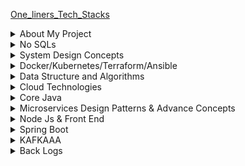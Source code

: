 [One_liners_Tech_Stacks](https://github.com/pracks224/Interview_Prep/blob/main/One_liners_Tech_Stacks.txt)

<details>
  <summary> About My Project </summary>
  
  1. [Tell me something About your recent project,architecture,tech stacks etc .](https://github.com/pracks224/Interview_Prep/blob/main/my_introductory_questions.txt)
  2. [What is EDA and how it works ? What are different approach to implement EDA?](https://github.com/pracks224/Interview_Prep/blob/main/my_introductory_questions.txt)
  3. [Tell me something about yourself?]()
  4. [What are the frontend library you have used in your project.]()
  5. [What type of deployment model you have used?]()
  6. [What type of disister management you have in your project?]()
  7. [How to secure your API]()
</details>

<details>
  <summary>No SQLs </summary>
  
  1501. [MongoDB Vs Cassandra Vs ScyllaDB ?](https://blog.purestorage.com/purely-informational/types-of-nosql-databases/)
  1502.  [API Gateway Pattern]()
  1503.  [Marker Interface and Annotation]()
  1504.  [Memory Leak - Reasons]()
  1505.  [XML to Json libraries]()
  1506.  [Moving monolith to Microservices](https://launchdarkly.com/blog/migrating-legacy-monolithic-applications-microservices/)
  1507.  [BillPugh Singleton Implementation - Using Static helper vs DoubleCheck Singleton + Clonable exception](https://www.digitalocean.com/community/tutorials/java-singleton-design-pattern-best-practices-examples)
  1508.  [Monolithic can not be scalable, why?Tight Coupled]()
  1509.  [Differnce between HashMap,TreeMap and LinkedHashMap]()
  1510.  [Destory Singleton Using Reflcection]()
  1511.  [Serilaization and Singleton]()
  1512.  [Enum Singleton](https://www.digitalocean.com/community/tutorials/java-singleton-design-pattern-best-practices-examples)

</details>

<details>
  <summary>System Design Concepts </summary> 

  ### Application Security

  <details>
    <summary>Set 1</summary> 
  1. [What is DDOS(denial of service ) attack and how will we prevent from this in our Applications ?]()

  </details>

  1705. [Improve API Performance - Microservices](https://github.com/pracks224/Interview_Prep/blob/main/Design_API_Performance_Improvement)
  1397. [Must Read Books- System design The big archive](https://github.com/pracks224/Interview_Prep/blob/main/system_design_the_big_archive.txt)
  1399. [Grokking System Design Notes](https://github.com/pracks224/Interview_Prep/blob/main/grekking_in_short.txt)
 1400. [Design FB Messanger]()
 1398. [Design Instagram]()
 1401. CDNs
 1402. [System Design Content Delivery Network.](https://www.youtube.com/watch?v=8zX0rue2Hic)
 1403. [System Design Distributed Cache and Caching Strategies | Cache-Aside, Write-Through, Write-Back](https://www.youtube.com/watch?v=RtOyBwBICRs)
 1404. [Latency Vs ThroughPut ?](https://aws.amazon.com/compare/the-difference-between-throughput-and-latency/)
 1405. [What is CAP Theorem](https://www.bmc.com/blogs/cap-theorem/)
 1406. [What is Load Balancing](https://aws.amazon.com/what-is/load-balancing/)
 1407. [Design Elevator](https://medium.com/geekculture/system-design-elevator-system-design-interview-question-6e8d03ce1b44)
 1408. [Store trillions of Data](https://medium.com/@iBMehta/how-discord-stores-trillions-of-messages-31ed9195c3e8)
       - MongoDB upto ~100 millions
       - Cassandra is better for Billions of data uses LSM for retreiveal. Read is expensive than write
       - ScyllaDB with Rust API is good for Trillions of data

1409. [Well documented - All Concepts in one Place](https://github.com/black-shadows/System-Design )

1410. Design Data Intensive Application Book Overview.
1411. Consistency Hashing.
1412. Isolation levels.
1414. 2PL
1415. [How to make the API end point faster.](https://medium.com/design-bootcamp/how-i-optimized-an-api-endpoint-to-make-it-10x-faster-2f5fe9a84bd9)
1416. [Scalable Notification System](https://medium.com/@adityagoel123/designing-scalable-notification-system-79f83272755e)
  
</details>
<details>
  <summary>Docker/Kubernetes/Terraform/Ansible</summary> 

   A. [ANSIBLE IN DETAILS](https://github.com/pracks224/Interview_Prep/blob/main/CICD/ansible_in_details.txt)
  
  [Blue Green Deployment Vs Rolling Deployment](https://medium.com/@navya.cloudops/devops-zero-to-hero-day-20-deployment-strategies-e6712b4801e4)
  
  Q.1) [What is docker? Familiarize the concept of docker and containerization. Understand the difference between docker and traditional virtulization.]()
  
  Q.2) [Docker Components: Learn about the key components of Docker, including Docker Engine, Docker Images, Docker Containers, Dockerfile, and Docker Registry.]()
  
  Q.3) [Steps to Dockerizing an Application .]()
  
  Q.4) [How to build a docker Image using dockerfile with example](https://github.com/pracks224/Interview_Prep/blob/main/CICD/Docker_Zero_To_Hero)
  
  Q.5) [Docker container communication between ?](https://github.com/pracks224/Interview_Prep/blob/main/CICD/Docker_Zero_To_Hero)

  Q.6) [Docker build vs Docker run](https://github.com/pracks224/Interview_Prep/blob/main/CICD/Docker_Zero_To_Hero)

  Q.7) [Docker CMD Vs RUN Vs ENTRYPOINT](https://github.com/pracks224/Interview_Prep/blob/main/CICD/Docker_Zero_To_Hero)
 
  Q.8) [Frequently used Docker Commands](https://github.com/pracks224/Interview_Prep/blob/main/CICD/Docker_Zero_To_Hero)

  Q.9) [Building & deploying containers & orchestrating them with Kubernetes](https://github.com/pracks224/Interview_Prep/blob/main/CICD/Kubernetes_In_Details)
  
</details>

<details>
  <summary>Data Structure and Algorithms </summary> 
  
  ### String :
  
  Q.1) [Reverse a String using Recursive](DSA/src/ArrayString)
  
  Q.2) [Find GCD using Recursive](DSA/src/ArrayString)
  
  Q.3) [You are given a string A. Find the number of substrings that start and end with 'a'.](DSA/src/ArrayString)
  
  Q.3) [Return an integer denoting the minimum characters needed to be inserted in the 
     beginning to make the string a palindrome string.](DSA/src/ArrayString)
     
  Q.4) [Boring SubString -> Both the characters are consecutive, for example - "ab", "cd", "dc", "zy" 
     and length should be 2. If no boring substring possible return 1
     S = "abcd"  -> cadb -> in this no boring substring hence return 1](DSA/src/ArrayString)
     
  Q.5) [Closest Palindrome -> Return Yes if string can be converted to palindrom by changing 
     one character.](DSA/src/ArrayString)

   ### Array :

   Q.1) Count of Pairs with sum = K
   
   Q.2) Given an ArrayList of integers, return all the unique numbers in the ArrayList.
   
   Q.3) Given a matrix, row index =0, return sum of that particular row.

   Q.4) Given a 2D array and a column index, return sum of that particular column.

   Q.5) Write a function to add two matrix of same dimension and return the resultant

   Q.6) Given an array A of N integers. Count the number of elements that have at least 1 elements greater than itself.

   Q.7) Given an array of size N, shift all the elements to the right by 1 and move the last element to the beginning of array

   ### Miscllenaous

   44. Implement an algorithm to determine if a string has all unique characters. What if you
    cannot use additional data structures? (Bitwise way to understand)
45. One string permutaion of other
46. URLfy of String (Yet to Solve) %%%%%%%%% %%%%% All below %%%%%% %%%%%%%
47. Palindrom Permutation
48. One Away: There are three types of edits that can be performed on strings: insert a character,
    remove a character, or replace a character. Given two strings, write a function to check if they are
    one edit (or zero edits) away.
    EXAMPLE
    pale, ple -> true
    pales, pale -> true
    pale, bale -> true
    pale, bae -> false

49. String compression For example, the string aabcccccaaa would become a2blc5a3
50. String Rotation: Assume you have a method i 5Su b 5 tr ing which checks if one word is a substring
    of another. Given two strings, 51 and 52, write code to check if 52 is a rotation of 51 using only one
    call to i5Sub5tring (e.g., "waterbottle" is a rotation of"erbottlewat").
  
</details>

<details>
  <summary>Cloud Technologies </summary>

  [SaaS vs. PaaS vs. IaaS with example](https://www.bmc.com/blogs/saas-vs-paas-vs-iaas-whats-the-difference-and-how-to-choose/)
  
  [SAAS example - DropBox Google workbook sales force and?]()
  
  [PAAS example - Open shift,Elastci Bean Heroku and ?]()
  
  [IAAS example AWS,Azure and  ?]()
  
  [Q1. Name 5 AWS services you have used and what's the use case?](https://medium.com/aws-in-plain-english/ace-your-aws-interview-i-90d4ab4daf4c)
  
  [Q2. What are the tools used to send logs to cloud environment?]()
  
  [Q3. What are IAM Roles? How do you create /manage them?]()
  
  [Q4. How to upgrade or downgrade a system with zero downtime?]()
  
  [Q5. What is infrastructure as code and how do you use it?]()
  
  [Q6. What is a load balancer? Give scenarios of each kind of balancer based on your experience.](https://medium.com/@saurabhdahibhate50/ace-your-aws-interview-ii-84cb6b3a7bf1)
  
  [Q7.What is the difference between the Amazon Rds, Dynamodb, and Redshift?](https://medium.com/@saurabhdahibhate50/ace-your-aws-interview-ii-84cb6b3a7bf1)
  
  [Q8.What is CloudFormation and why is it used for?](https://medium.com/@saurabhdahibhate50/ace-your-aws-interview-ii-84cb6b3a7bf1)

   ### APIGEE

  <details>
  <summary>A Powerful Solution on Google Cloud</summary>
  
  1. [What is APIGEE ?](https://medium.com/google-cloud/apigee-an-api-management-service-on-google-cloud-890c0a0e7447)
  2. [What is the @controllerAdvice/@restcontrolleradvice in springboot? - Exception Handling](https://medium.com/@fullstacktips/exception-handling-in-spring-boot-using-controlleradvice-and-exceptionhandler-8dda72b33c45)
 
  </details>
</details>

<details>
  <summary>Core Java </summary> 

  ### ****** Core Java Start *******
  
  <details>
  <summary>Set 1 </summary> 
  
  13. [How to use Optional in Java coding? ](https://medium.com/javarevisited/optional-class-in-java-8-making-your-code-more-clear-and-concise-62af0712910d#:~:text=The%20Optional%20class%20in%20Java,as%20part%20of%20Java%208.)
  14. [Method overloading vs Method Overiding.](https://medium.com/@beknazarsuranchiyev/the-method-overloading-vs-overriding-in-java-9890e2dcf90a)
  15. Method overriding passing null object . //Subclass object gets the preference which is String in this case
  16. Differnce between String,StringBuilder and StringBUffer?
  17. How String concatnation operator internally works ?
  18. Best/efficient way to join String ?
  19. What is Method references?
  20. Anagram check in Java?
  21. [what is groupingBy?](https://mkyong.com/java8/java-8-collectors-groupingby-and-mapping-example/)
  22. How can you create a comparator?
  23. [What are SOLID principles of Object Oriented Programming?](https://www.freecodecamp.org/news/solid-principles-explained-in-plain-english/)
  24. What is transient variable ?
  25.  https://www.interviewgrid.com/interview_questions/java \*\*\*\* Pending
  26.  What is Flattening?
  27.  Return a list of all unique characters for a list of words?
  28.  Return Square of numbers of list of integers using Stream
  29.  Given two lists of numbers, how would you return all pairs of numbers? For example, givenalist [1, 2, 3] and a list [3, 4] you should return [(1, 3), (1, 4), (2, 3), (2, 4), (3, 3), (3, 4)]. Forsimplicity, you can represent a pair as an array with two elements.
  30.  How would you extend the previous example to return only pairs whose sumis divisibleby3?For example, (2, 4) and (3, 3) are valid.
  31.  What is Short-circuiting evaluation in stream ?
  32.  When to use findFirst and findAny.
  33.  Summing all the element of a list.
  34.  Describe the use of Optional in Java?
  35.  Describe the differnce between map,flatmap and reducce
  36.  [Java 8 Feature - Method Reference](https://github.com/pracks224/Interview_Prep/tree/main/INTERVIEW_CORE_JAVA/Feature8)
  37.  [Java 8 Feature - Lambda](https://medium.com/java-pearls/taming-the-lambda-a-practical-guide-to-java-8-lambda-expressions-6c0051f97995)
  38.  [Concurrent Modification Using Stream API Possible ?](https://medium.com/@sum98kumar/java-developer-interview-questions-and-answers-b5732cd18c5b)
  39.  [How ParallelStream Works internally?](https://medium.com/@sum98kumar/java-interview-questions-9cb306e392d3)
  40.  [How threadpool executor works ?](https://www.digitalocean.com/community/tutorials/threadpoolexecutor-java-thread-pool-example-executorservice)

  </details>
  
### Java Collections

<details>
  <summary>Set 1</summary> 
63. How ConcurrentHashMap works ?
64. How HashSet works internally ?
65. What is Consisten Hashing?
66. [TreeMap works internally?](https://medium.com/@basecs101/treemap-in-java-collection-framework-interview-question-a3f81c7aaa84)
67. [How to create custom immutable class ?]()
68. [in built immutable classes in java - String,Integer,Long,Double,BigInteger,LocalDate,LocalDateTime etc]()
69. [Aggregation vs composition]()
70. [Create An Immutable Map]()

</details>

### Streams 

<details>
  <summary>Core Java Basics -2 </summary>
  
  Q.1) Find the most populated city of each continent

  Q.2) Find the number of movies of each director

  Q.3) Find the number of genres of each director's movies
  
  Q.4) Find the highest populated capital city
  
  Q.5) Find the highest populated capital city of each continent
  
  Q.6) Sort the countries by number of their cities in descending order
  
  Q.7) Find the list of movies having the genres "Drama" and "Comedy" only
  
  Q.8) Group the movies by the year and list them
  
  Q.9) Sort the countries by their population densities in descending order ignoring zero population countries
  
  Q.10) Find the richest country of each continent with respect to their GNP (Gross National Product) values.
  
  Q.11) Find the minimum, the maximum and the average population of world countries.
  
  Q.12) Find the minimum, the maximum and the average population of each continent.
  
  Q.13) Find the countries with the minimum and the maximum population.
  
  Q.14) Find the countries of each continent with the minimum and the maximum population.
  
  Q.15) Group the countries by continent, and then sort the countries in continent by number of cities in each continent.
  
  Q.16) Find the cities with the minimum and the maximum population in countries.
  
  Q.17) Find the minimum, the maximum, the average, and the standard deviation of GNP values.
  
  Q.18) Find the year where the maximum number of movie is available


</details>

### Thread
<details>
  <summary>Set 1 </summary>
  
  1708. [Volatile vs Atomic Vs Synchronized](https://medium.com/@erayaraz10/understanding-atomic-volatile-and-synchronized-variables-in-java-differences-and-use-cases-b12f519a4c4b)
  1709. [What is Thread Local Cache](https://codegym.cc/quests/lectures/questcore.level07.lecture05)
  1710. [Importance of Thread Local](https://medium.com/@fullstacktips/what-is-threadlocal-in-java-a51bdaaa6079)
  1711. [100 task 5 threads using executors and manual]()
  1712. [Java Records](https://medium.com/@mak0024/a-comprehensive-guide-to-java-records-2e8edcbd9c75)        
  1. Could you explain what is the "deadly diamond of death"?
  2. What's the difference between the Dependency Injection and Service Locator patterns?
  3. [What is the difference between the template patterns and the strategy pattern?]( https://github.com/aershov24/full-stack-interview-questions#DesignPatterns )
  4. [How Java Memory works?](https://blog.stackademic.com/how-java-memory-works-c751460e3cbd)
  5. [How G1GC works?](https://blog.stackademic.com/how-g1gc-works-in-java-390332333b2) G1GC is a concurrent collector
  6. How are coping with changing requirements ? Predicates
  7. Java Program to count the total number of characters in a string.
  8. Java Program to count the vowel/consonants in a string
  9. Java programs to determine to programs are anagram means they have same set of characters.
  10. [Java programs to divide a string equal N parts.](https://www.javatpoint.com/java-programs)
  11. List of Functional Interfaces  like runnable,callable,comparator,ActionListners,supplier,consumer,Function,Predicate,BiFunction,BiPredicate,UnaryOperator,BinaryOperator,BiConsumer,LongConsumer etc.
  12. Some time Interviewer asks the methods of the functional interfaces
  13. What is Java Stream ?
  14. Java Program to sort List of employee by salary using java 8?
  15.  Java program to demonstrate all the functional interfaces like predicate/cosnumer/supplier etc. Predicate - test return boolean consumer - returns void and method accept for updating value/print etc and function has apply method return another object  like for transforming etc
  16.  Predicate<Integer> vs IntPredicate? (Java 8 in Action Page :: 82p)
  17.  [What is Java record included in Java 14 ?](https://www.geeksforgeeks.org/what-are-java-records-and-how-to-use-them-alongside-constructors-and-methods/)
  18.  [What is the difference between Hashmap vs hashTable , which one is synchronized?]()
  19.  [HashMap Internally works ?](https://medium.com/@basecs101/internal-working-of-hashmap-in-java-latest-updated-4c2708f76d2c#:~:text=Internally%20HashMap%20uses%20a%20hashCode,entries%20(nodes)%20are%20stored.)
  20.  [How HashSet works Internally?](https://medium.com/@basecs101/internal-working-of-hashset-in-java-interview-question-129bdd31fc60)
  21.  [What are the new change in java memory model in java 8?](https://connect2grp.medium.com/evolution-of-java-memory-model-af24d5365581)
  
  22.  How will you simulate concurrent modification through stream API ?
  23.  How many thread will open for parallel stream and how parallel stream internally works ?
  24.  [How does Executor make or check , number of threads are active or dead , in other word what is internal working of thread pool executor ?](https://medium.com/coding-becomes-easy/how-threadpool-works-internally-in-java-904f1e87fea)
  25.  [Kindly give brief idea about JAVA memory model.](https://medium.com/platform-engineer/understanding-java-memory-model-1d0863f6d973)
  26.  [What are the changes of pegmen in JDK 8. (PermGen and Meta)?](https://medium.com/platform-engineer/understanding-java-memory-model-1d0863f6d973)
  27.  [What is Terminal/Non terminal Streaming.](https://javagyansite.com/2020/02/05/stream-terminal-and-non-terminal-operations/)
  28.  [Differnt design patterns in Java 8 Functional style ?](https://blog.devgenius.io/implementing-design-patterns-using-java-8-lambda-c8a95ef66115)
  29. What is Method Reference and Functional Interface ?
  30. Please define Overridden rules for default/static method in java 8.
  31. Questions Related to JAVA Design Patterns mainly
  32. Creational Design Patters
  33. Singleton
  34. Builder
  35. Factory
  36. Prototype
  37. Structural Design Patterns
  38. Adaptor
  39. Bridge
  40. Proxy
  41. Decorator
  42. Behavioral Design Patterns
  43. Chain of Responsibility
  44. Observer
  45.  Strategy

  </details>
  
 ### ****** Core Java End *******
 
</details>

<details>
  <summary>Microservices Design Patterns & Advance Concepts</summary>

  1. [How secure a Microservice ?]()
  2. What is the diffence between cohesion and coupling ?  
  3. What is 12-Factor App ? // if all these there then it's microservice enabled
  4. What are the type of Service Discovery ?
  5. What is the difference between normal REST service and Restful WS (Web Service)?
  6. [What is service mesh ? Explain the differnet advantages like traffic splitting ](https://www.youtube.com/watch?v=16fgzklcF7Y)
  7. [circuit breaker using Resilllinec4J and springboot](https://salithachathuranga94.medium.com/micro-service-patterns-circuit-breaker-with-spring-boot-253e4a829f94)
  8. [How springboot works internally? What happens after run method](https://medium.com/javarevisited/what-happens-internally-when-you-start-a-spring-boot-application-part1-a683a64c1be8)
  9. [differnce between @RestControler @controler ? What is the default retention ploicy ?](https://stackabuse.com/controller-and-restcontroller-annotations-in-spring-boot/)
  10. [@condtional ,@ConditionalOnClass and @ConditionalOnProperty]()
  11. [@profile,How it works ?](https://medium.com/@AlexanderObregon/exploring-the-use-of-profile-annotation-in-spring-framework-32cf9fff60f2#:~:text=The%20%40Profile%20annotation%20was%20introduced,to%20customize%20the%20application%20context.)
 12. [What is Swagger , OpenAPI Vs Swagger, What are the features of swagger ?Swagger editor,Swagger UI,Swagger Codegen]()

#### Software Design Principles
 <details>
  <summary>Set 1</summary>

  1. [Solid]()
  2. [DRY]()
  3. [KISS]()
  4. [GRASP]()
  5. [High Cohesion]()
  6. [Low Coupling]()
     
 </details>
</details>

<details>
  <summary>Node Js & Front End</summary>

  1702. [Microfont end]()

43. [Javascript Event Loop and Call Stack Explain?](https://www.knowledgehut.com/blog/web-development/node-js-event-loop)
44. [How to create object in Javascript?](https://github.com/pracks224/Interview_Prep/blob/main/INTERVIEW_JAVASCRIPT/js_concepts)
45. [Difference between Object.freeze() and const in JavaScript ?]()
46. [How to deep-freeze an object in JavaScript ?](https://github.com/pracks224/Interview_Prep/blob/main/deepfreeze.js)
47. [Implement sum(2)(3)() (Currying funtions- is also a higher order function](https://github.com/pracks224/Interview_Prep/blob/main/deepfreeze.js)
48. [What is the difference between call(),apply() and bind() methods?](https://github.com/pracks224/Interview_Prep/blob/main/INTERVIEW_JAVASCRIPT/js_concepts)
49. [How can you handle errors in Node.js, and what is the purpose of the error event in streams?](https://medium.com/@phamtuanchip/top-10-interview-question-for-node-js-senior-developer-c20bb80377a4)
50. [What is a closure in JavaScript, and how is it relevant in Node.js?](https://medium.com/@phamtuanchip/top-10-interview-question-for-node-js-senior-developer-c20bb80377a4)
51. [What is the difference between setTimeout and setImmediate in Node.js?](https://medium.com/@phamtuanchip/top-10-interview-question-for-node-js-senior-developer-c20bb80377a4)

</details>

<details>
  <summary>Spring Boot</summary>

  ### ******* *****  **** *** Spring Boot Start **** **** **** ***** ***** *****

  <details>
  <summary>Set - 1</summary>
  
  1. What is Spring Boot and what are its Benefits?  
  2. What makes Spring Boot superior to JAX-RS? 
  3. What Spring Boot features help develop Microservices Applications?  
  4. Why Spring Boot is preferred over any other framework?  
  5. What are the key dependencies of Spring Boot?  
  6. What are the advantages of Spring Boot?  
  7. What are the features of Spring Boot?  
  8. How do you create a Spring Boot application using Maven?  
  9. How do you create a Spring Boot project using Spring Initializer?  
  10. How do you create a Spring Boot project using boot CLI?  
  11. How do you create a simple Spring Boot application?  
  12. What are the Spring Boot Annotations?  
  13. What are the Spring Boot properties?  
  14. What are the Spring Boot Starters?  
  15. What is Spring Boot Actuator?  
  16. What is thyme leaf?  
  17. How to use thyme leaf? 
  18. How do you connect Spring Boot to the database using JPA?  
  19. How to connect the Spring Boot application to a database using JDBC?

  </details>

  ### Spring Web
   
   <details>
   <summary>Set -1</summary>
  
  1. What is @RestController annotation in Spring Boot?  
  2. What is @RequestMapping annotation in Spring Boot?  
  3. How do you create a Spring Boot application using Spring Starter Project Wizard?  
  4. Spring Vs Spring Boot? Or Why Spring Boot over Spring?  
  5. What annotations are used to create an Interceptor?  
  6. What is a Swagger in Spring Boot?  
  7. What are Profiles in Spring Boot?  
  8. What differentiates Spring Data JPA and Hibernate?  
  9. How are the @RestController and @Controller Annotation different? 
  10. How does Spring Boot works?
  11. What does the @SpringBootApplication annotation do internally?
  12. What is the purpose of using @ComponentScan in the class files?
  13. How does a spring boot application get started?
  14. Can we create a non-web application in Spring Boot?
  15. Can we override or replace the Embedded tomcat server in Spring Boot?
  16. Can we disable the default web server in the Spring boot application?
  17. How to disable a specific auto-configuration class?
  18. Describe the flow of HTTPS requests through the Spring Boot application?
  19. What is the difference between RequestMapping and GetMapping?
  20. What is the use of Profiles in spring boot?
  21. What is Spring Actuator? What are its advantages?
  22. How to enable Actuator in Spring boot application?
  23. What are the actuator-provided endpoints used for monitoring the Spring boot application?
  24. How to get the list of all the beans in your Spring boot application?
  25. How to check the environment properties in your Spring boot application?
  26. How to enable debugging log in the spring boot application?
  27. Where do we define properties in the Spring Boot application?
  28. What is dependency Injection?
  29. What is an IOC container?

   </details>

   ### [Spring Security](https://medium.com/@a.zagarella/spring-security-basic-authentication-and-role-based-authorization-04fa626f961a)
   
   <details>
   <summary>Set -1</summary>
     
  1.  What are some essential features of Spring Security?
  2.  What is Spring security authentication and authorization?
  3.  What do you mean by basic authentication?
  4.  What do you mean by digest authentication?
  5.  What do you mean by session management in Spring Security?
  6.  Explain SecurityContext and SecurityContext Holder in Spring security.
  7.  Explain spring security OAuth2.
  8. What do you mean by OAuth2 Authorization code grant type?
  9.  What is method security and why do we need it?
  10.  What do you mean by HASHING in spring security?

  </details>

  <details>
   <summary>Set -2</summary>
  1.  Explain salting and its usage.
  2.  What is PasswordEncoder?
  3.  Explain AbstractSecurityInterceptor in spring security?
  4.  Is security a cross-cutting concern?
  5. What is SpEL (Spring Expression Language)?
  6. Name security annotations that are allowed to use SpEL.
  7. Explain what is AuthenticationManager in Spring security.
  8. Explain what is ProviderManager in Spring security.
  9. What is JWT?
  10. What is Spring Security Filter Chain?
    
  </details>
  
  <details>
   <summary>Set - 3</summary>
  1. Explain how the security filter chain works.
  2. Name some predefined filters used in spring security and write their functions.
  3. What do you mean by principal in Spring security?
  4. Can you explain what is DelegatingFilterProxy in spring security?
  5. Can you explain what is FilterChainProxy in spring security?
  6. What is the intercept-url pattern and why do we need it?
  7. Does order matter in the intercept-url pattern? If yes, then in which order should we write it?
  8. State the difference between ROLE_USER and ROLE_ANONYMOUS in a spring intercept-url configuration.
  9. State the difference between @PreAuthorize and @Secured in Spring security.
  10. State the difference between @Secured and @RolesAllowed.
  
  </details>

  ### Spring Boot Advance

  <details>
  <summary>Set -1</summary>

   1703. [Spring Reactive Flux]()
   1704. [Spring Security](https://medium.com/@AlexanderObregon/common-java-spring-boot-security-interview-questions-and-answers-0513efb6fb12)
  
  1. [How to handle Exception in SpringBoot?](https://medium.com/@fullstacktips/exception-handling-in-spring-boot-using-controlleradvice-and-exceptionhandler-8dda72b33c45)
  2. [What is the @controllerAdvice/@restcontrolleradvice in springboot? - Exception Handling](https://medium.com/@fullstacktips/exception-handling-in-spring-boot-using-controlleradvice-and-exceptionhandler-8dda72b33c45)
  3. [How to do transaction management in Spring boot application?](https://www.scaler.com/topics/spring-boot/transaction-management-in-spring-boot/)
  4. [How Spring- Security works.](https://www.scaler.com/topics/spring-boot/spring-security/).
  5. [SpringBoot with OAuth2.How it works?](https://howtodoinjava.com/spring-boot2/oauth2-auth-server/)
  6. [How to do CORS configuration in Spring Boot ?](https://howtodoinjava.com/spring-boot2/spring-cors-configuration/)
  7. How to add Global CORS configuration for the application?
  8. What is the use @Configuration? //Bean Definitions
  9. What is a passwordEncoder ? // enforeces password encoding ,plain text password wont allowed
  10. CQRS design patterns in Microservices?
  11. Design a URL Shortner (tinyurl)
  12. [Design a web crawler.](https://github.com/preslavmihaylov/booknotes/blob/master/system-design/system-design-interview/chapter10/README.md)
  13. Design a notification System
  14. Describe the use case of JSON Web Token?
  15. [How can you disable the Autoconfiguration in Spring boot Application?](https://github.com/pracks224/Interview_Prep/edit/main/INTERVIEW_SPRING/springboot)
  16.  [How do Microservice communicate each other?](https://medium.com/bitsrc/my-favorite-interservice-communication-patterns-for-microservices-d746a6e1d7de)
  17.  [Describe the API Gateway design pattern for Micro service?](https://medium.com/@wahyubagus1910/api-gateway-design-pattern-implement-rate-limiting-and-circuit-breaker-on-microservices-9d777c778272)
  18.  [Describe some principle of Mircro Service deployment?](https://github.com/pracks224/Interview_Prep/edit/main/INTERVIEW_SPRING/springboot)
  19.  [Describe the Circuit Breaker Design Pattern?](https://medium.com/javarevisited/what-is-circuit-breaker-design-pattern-in-microservices-java-spring-cloud-netflix-hystrix-example-f285929d7f68)
      
</details>

  ### ******* *****  **** *** Spring Boot End **** **** **** ***** ***** *****
  </details>

<details>
  <summary>KAFKAAA</summary>

  ## Kafka

<details>
  <summary>Important Notes to revise</summary>  
 
  ```diff
    a) What is kafka Cluster? 
       - Group of Kafka brokers.  
    b) What is Kafka broker -> Its the server where Kafka instances are running.
    c) Producer -> Writes new data to the kafka cluster (data dal dega)
    d) Consumer - > Kaffka cluster se data utha ta hai
    e) Zookeeper -> Monitors the Kafka cluster health
    f) Connects -> If you have to pull data from external source ( configurable ). We dont need to write any code
    g) Stream -> to transformation the data 
 ```
 ##### Kafka Topics 
 - These are like tables of databse
 - They live inside the broker
 -  Producers produces the messages and send to topics
 -  Topics has partions
 - Producers can directly send the data to partion or topics
 
 ##### Kafka Partiontions 
 
 - Topics has many partions like p0 p1 p2 ..
 - Partions where actual messages stores.
 - While creating topics,number partions will be decided
 -  Partions are ordered and immutable sequence
 - Partions are in increased order id called offset
 - Each partion is independent of each other.
 - All the trannsactions stores in distributed log files.
 
 ##### How and why to send messages to KAFKA keys ?
 
 - When producers send messages to Topics/Partions , It will insert into Partions in  round robin fashion
      Producer - Send messages m1,m2,m3, m4
 - Let's say Topics has p1,p2 partions,Then messages will insert into p1 - m1 -> p2 - m2  -> p1- m3 -> p2 - m4 etc
      The problem with this approach is it fetches in unorders fashion. To avoid we have to pass the message with keys
 -  When message passed with keys, partiotoner created a hash and bind it to a prticular partion.
 - Key is optional . With out key sending messages wont guarntees the ordering of the message as the consumer poll the
     messages from all partions at the same time.
 
 #### Steps to work on Kafka
 -  Start zookeeper
 -  start the broker
 -  create the topic 
         > kafka-topics.bat --create --topic fruit --bootstrap-server localhost:9092 --replication-factor 1 -- partions 4
 - create producers
         > kafka-console-producers.bat --broker-list localhost:9092 --topic fruit --property "key.separator = -" --property "parse-key=true
 - same way create/register producers
 
 #### Understanding Consumer Offset, Consumer Groups, and Message Consumption in Apache Kafka
     
 -  In this section ,I will write about the process consumer consuing information from Partions
 -  Consumer Offset - Position of a consumer in a specific partition of topic. It represents the latest message consumer has read.
 -  When a consumer group reads a message from a topic, each member of the group mantains its own offset and updates it as it consumes message.
 -  when consumer created - > it will assigned with a group id . One consumer grouop can have multiple consumers.
 -  Ok, Each consumer mantains its own offset that is nothing but the bookmark of the last read . 
 - All the offset stores in _consumer_offset named topic. _consumer_offset is the builtin topic in apache kafka that keeps track of the latest offset commited forv each partion of each consumer group.
 - The information in _consumer_offset used by kafka for reliabity of the consumet groups and to ensure that messages are not lost or duplicated.
 - Important - There is separate __consumer_offset for each consumer group.
 - The group co ordinator uses this information to manage the assignment of partitions to consumers and ensure that each partion is being consumed 
     by exactly one consumer in the group.
 - when consumer joins a consumer group,it sends the join request to the group coordinator
 - The G.C will determine which partition the consumer assigned to be.
 - STICKY FASHION --> Consumer will assigned to the same partion until its on the same Consumer group.
 
 #### Understanding Segments, Commit Log, and Retention Policy
 - Segments : Particular set of messages ,Ek partition me bahut sare messages rehete hai. Ek segement ka size we can define.
 - Commit Log : In the server.properties -> directory for commit log
                    All the messages stored in the commit log folder as .log files
                    As manay partions for a topic ,that many folders will be created
                    E.g. -> Topic name food with 4 partitions
                          food_0
                          food_1
  - Retentions Policy  : Two types 
                             Data Based policy -> after a size it will delete 
                            Time Based policy -> By default 168 hours and after that the file will deleted
 
  -  Actually data stores in .log file in encoded format and consumer decode it before uses.
 
 #### How to Make a Kafka Cluster with 3 Brokers: Understand Replication Factor.
    
 - A Kafka cluster is a distributed system that consists of multiple Kafka brokers. Each broker is a server that runs Kafka to manage and store message       data. Each will unique broker Id.
 - The replication factor refers to the number of copies of each message that are stored in the Kafka cluster for fault tolerance.
 
 -  When a topic is created with a replication factor of N, Kafka ensures that there are N replicas of each message distributed across the brokers in         the cluster. This allows for high availability and fault tolerance, as well as scalability for handling large volumes of data.
 -  E.g.  One Zoo keeper and 3 Brokers 
        Create topic command 
        kafka-topics.bat --create --topic gadgets --bootstrap-server localhost:9092,localhost:9093,localhost:9094 --replication-factor 3 --partition 3
        In this 9092/9093/9094 are the brokers and replication fator 3 means creates 3 copies
        But when producer sends message,It will send to one broker who is the leader for that partion and then it will replicate inn other two.
        Similarly we can create prodcuers using command
        kafka -consumer-console.bat --bootsrtap-server --from-begining
 
 #### ISR in Kafka
 
 -  In Sync Replica . To see the list of topics kafka-topics.bat --describe
    Lets say one broker down ,the automatically leader will be assigned in sync
 
 #### Kafka Producer And Consumer Example In Java Spring Boot
 
 - Will share the link later here (main depencey is springframework-kafka )
 
 For [Video](https://www.youtube.com/watch?v=vmuZaT6JpCM&list=PLA3GkZPtsafbAjKYkhWnD6GdhRtm6JrD1&index=10) refernce

 **[⬆ Back to Top](#table-of-contents)** 
 
 </details>
 
 <details>
  <summary>Interview Questions</summary>
 
  ### Usages
 
 ```
 a.Kafka is a useful solution for scenarios that require real-time data processing, application activity tracking, and monitoring. 
 b.At the same time, Kafka  should not be utilized for on-the-fly data conversions, 
 data storage, or when a simple task queue is all that is required.
 
 ```
 ### [Important Link and Use cases Paypal](https://medium.com/paypal-tech/kafka-consumer-benchmarking-c726fbe4000)
 ### [Why Kafka is very fast](https://www.youtube.com/watch?v=UNUz1-msbOM)
 ### [Kafka Stream - Must reacd Book](https://assets.confluent.io/m/7997a914c1a19b5?mkt_tok=NTgyLVFIWC0yNjIAAAGGApzv7utiTseX[…]yqvKtp86XezuCYCO30eyP63XV8MjOSS5737KVpPO1BXbiPx5soDrNGE3YDA )
 ### [How linkedin works?](https://engineering.linkedin.com/blog/2019/apache-kafka-trillion-messages)
 ### [POC](https://github.com/hardikSinghBehl/kafka-java-spring-boot-poc)
 ### [Blogs](https://www.linkedin.com/pulse/kafka-idempotent-producer-rob-golder/)
 ### [Blogs-2](https://medium.com/@shesh.soft/kafka-idempotent-producer-and-consumer-25c52402ceb9)
 
 ``` Real time question
 Concern is that I have key i.e. uuid along with that key I published the AVRO model to a topic if I republished with same key it is still getting published and I could see the message in Kafka Topic. I am using confluent kafka version 7.2.1 which uses Kafka version 3.2. If kafka version is greater and 3.0. It has by default safe producer where it enable.idempotance = true acks  = all.
 ```
 
 ```
 can we create dynamic consumer in kafka
?
My producer generates topics where prefix will be fixed
And I want all of those topics to be consumed by one consumer
Is it possible in kafka?
 ```
 
| No.       | Questions         |
| ------------- |:-------------|
 |1. | Tell me about some of the use cases where Kafka is not suitable.|
 |2. | Describe message compression in Kafka. What is the need of message compression in Kafka? |
 |3. | What do you understand about log compaction and quotas in Kafka?|
 |4. | Explain the four core API architecture that Kafka uses.|
 |5. | What do you mean by a Partition in Kafka?|
 |6. | What do you mean by zookeeper in Kafka and what are its uses?|
 |7. | Differentiate between Rabbitmq and Kafka.|
 |8. | What do you understand about Kafka MirrorMaker? |
 |9. | What do you mean by confluent kafka? What are its advantages?|
 |10. | How are partitions distributed in an Apache Kafka cluster? |
 |11. | What is the purpose of ISR in Apache Kafka?|
 |12. | [How you will handle 50K req per second because coping 50K messages to kafka will also take some time](#12)|
 |13. | Tell me about some of the use cases where Kafka is not suitable.|
 |14. | Describe message compression in Kafka. What is the need of message|
 |15. | Tell me about some of the use cases where Kafka is not suitable.|
 |16. | Describe message compression in Kafka. What is the need of message |
 |17. | Tell me about some of the use cases where Kafka is not suitable.|
 |18. | Describe message compression in Kafka. What is the need of message|
 |19. | Tell me about some of the use cases where Kafka is not suitable.|
 |20. | Describe message compression in Kafka. What is the need of message |
 |21. | Can we add consumer dynamically to Kafka ?
 |22. | What are the differnet Partition Startergy ?
 |23. | Mention the differnce between Kafak and JMS?
 |24. | How to avoid duplicate event kafka ?
 
  ### 12
  
  ```Solutions:
   
 - To update metadata in Cassandra using Kafka with a high throughput of 50K requests per second, we can use the following strategies:

- Batch Processing: Instead of sending each message individually, we can batch them together and send them in larger batches. This reduces the overhead of sending multiple small messages, and helps to achieve higher throughput.
- Asynchronous Processing: We can process the incoming messages asynchronously, which means that the application can continue processing new requests while Kafka is still processing previous requests. This approach helps to minimize any delays caused by the processing of individual messages.
- Use of Kafka Connect: Kafka Connect is a scalable and reliable way to move data in and out of Kafka. We can use Kafka Connect to integrate Cassandra and Kafka, and leverage its capabilities to manage large amounts of data with high throughput.
- Partitioning: We can partition the data across multiple Kafka topics to distribute the load across multiple Kafka brokers. This approach helps to achieve better parallelism and scalability, and allows us to handle high loads of incoming data.
- Optimization of Kafka settings: We can optimize the Kafka settings such as batch size, compression, and buffer sizes to increase the overall throughput of Kafka.

```
</details>
</details>

<details>
  <summary> Back Logs </summary>

  [pending Questions](https://medium.com/@vivekkadiyanits/java-lead-7-to-10-years-interview-mastery-covered-question-has-asked-in-more-than-9-service-base-d55ffbb0009c)

  [KAFKA ----> Subject matter expertise & assist in operations of the Kafka platform]()

[AWS--->Experience in architecting and deploying solutions on Azure/AWS or GCP]()

[Building & deploying highly available and low latency systems as service-oriented architecture, event driven architecture using Spring Boot, Kafka]()

[DCOKER----->Experience with Docker and container orchestration solutions (eg. Kubernetes) and Helm]()

[Elastic ----->Managing high availability (eg. Keepalived, ALB, Elastic IP, DNS Load Balancer)]()

[APIGEE--->Knowledge on API Management and Integration using APIGEE API Management platform]()

[TERRAFORM----->Experience with Terraform/Ansible]()

[JENKINS------->Understanding and using Continuous Integration (CI) systems (eg. Jenkins, Gitlab CI)]()

[CLOUD architect certifications]()

[KUBERNETES Certification]()

[OPENSHIFT]()
       
</details>
